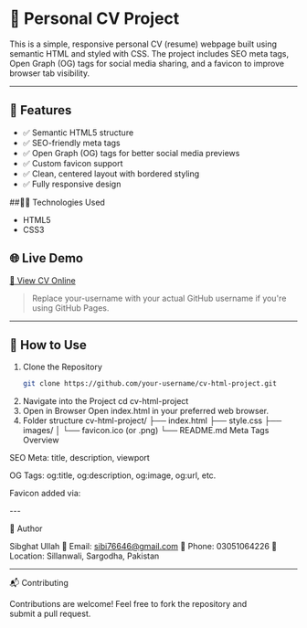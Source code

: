 # 💼 Personal CV Project

This is a simple, responsive personal CV (resume) webpage built using semantic HTML and styled with CSS. The project includes SEO meta tags, Open Graph (OG) tags for social media sharing, and a favicon to improve browser tab visibility.

---

## 📄 Features

- ✅ Semantic HTML5 structure
- ✅ SEO-friendly meta tags
- ✅ Open Graph (OG) tags for better social media previews
- ✅ Custom favicon support
- ✅ Clean, centered layout with bordered styling
- ✅ Fully responsive design


##🧑‍💻 Technologies Used

- HTML5
- CSS3

## 🌐 Live Demo

[🔗 View CV Online](https://your-username.github.io/cv-html-project)

> Replace your-username with your actual GitHub username if you're using GitHub Pages.

---

## 🚀 How to Use

1. Clone the Repository
   ```bash
   git clone https://github.com/your-username/cv-html-project.git 
2. Navigate into the Project
   cd cv-html-project
3. Open in Browser
   Open index.html in your preferred web browser.
5. Folder structure
   cv-html-project/
├── index.html
├── style.css
├── images/
│   └── favicon.ico (or .png)
└── README.md 
   Meta Tags Overview

SEO Meta: title, description, viewport

OG Tags: og:title, og:description, og:image, og:url, etc.

Favicon added via:

<link rel="icon" href="cv-resume-project.png">
---

🧑 Author

Sibghat Ullah
📧 Email: sibi76646@gmail.com
📱 Phone: 03051064226
📍 Location: Sillanwali, Sargodha, Pakistan

---

📬 Contributing

Contributions are welcome! Feel free to fork the repository and submit a pull request.
